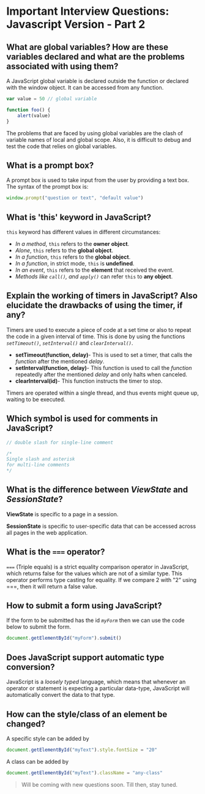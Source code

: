 # Important Interview Questions: Javascript Version - Part 2

## What are global variables? How are these variables declared and what are the problems associated with using them?

A JavaScript global variable is declared outside the function or declared with the window object. It can be accessed from any function.

```javascript
var value = 50 // global variable

function foo() {
    alert(value)
}
```

The problems that are faced by using global variables are the clash of variable names of local and global scope. Also, it is difficult to debug and test the code that relies on global variables.

## What is a prompt box?

A prompt box is used to take input from the user by providing a text box. The syntax of the prompt box is:

```javascript
window.prompt("question or text", "default value")
```

## What is 'this' keyword in JavaScript?

`this` keyword has different values in different circumstances:

+ _In a method_, `this` refers to the **owner object**.
+ _Alone_, `this` refers to the **global object**.
+ _In a function_, `this` refers to the **global object**.
+ _In a function_, in strict mode, `this` is **undefined**.
+ _In an event_, `this` refers to the **element** that received the event.
+ _Methods like `call()`, and `apply()`_ can refer `this` to **any object**.

## Explain the working of timers in JavaScript? Also elucidate the drawbacks of using the timer, if any?

Timers are used to execute a piece of code at a set time or also to repeat the code in a given interval of time. This is done by using the functions _`setTimeout()`_, _`setInterval()`_ and _`clearInterval()`_.

+ **setTimeout(function, delay)**- This is used to set a timer, that calls the _function_ after the mentioned _delay_.
+ **setInterval(function, delay)**- This function is used to call the _function_ repeatedly after the mentioned _delay_ and only halts when canceled.
+ **clearInterval(id)**- This function instructs the timer to stop.

Timers are operated within a single thread, and thus events might queue up, waiting to be executed.

## Which symbol is used for comments in JavaScript?

```javascript
// double slash for single-line comment

/* 
Single slash and asterisk
for multi-line comments
*/
```

## What is the difference between _ViewState_ and _SessionState_?

__ViewState__ is specific to a page in a session.

__SessionState__ is specific to user-specific data that can be accessed across all pages in the web application.

## What is the `===` operator?

`===` (Triple equals) is a strict equality comparison operator in JavaScript, which returns false for the values which are not of a similar type. This operator performs type casting for equality. If we compare 2 with "2" using ===, then it will return a false value.

## How to submit a form using JavaScript?

If the form to be submitted has the id _`myForm`_ then we can use the code below to submit the form.

```javascript
document.getElementById("myForm").submit()
```

## Does JavaScript support automatic type conversion?

JavaScript is a _loosely typed_ language, which means that whenever an operator or statement is expecting a particular data-type, JavaScript will automatically convert the data to that type.

## How can the style/class of an element be changed?

A specific style can be added by

```javascript
document.getElementById("myText").style.fontSize = "20"
```

A class can be added by

``` javascript
document.getElementById("myText").className = "any-class"
```

> Will be coming with new questions soon. Till then, stay tuned.
